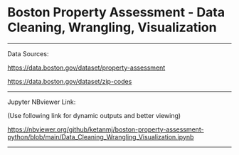 # Boston Property Assessment - Data Cleaning, Wrangling, Visualization

__________________________________________________________________________________________________________________________________________

Data Sources:

https://data.boston.gov/dataset/property-assessment

https://data.boston.gov/dataset/zip-codes

__________________________________________________________________________________________________________________________________________

Jupyter NBviewer Link:

(Use following link for dynamic outputs and better viewing)

https://nbviewer.org/github/ketanmj/boston-property-assessment-python/blob/main/Data_Cleaning_Wrangling_Visualization.ipynb

__________________________________________________________________________________________________________________________________________
